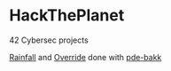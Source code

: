 # HackThePlanet
42 Cybersec projects

[Rainfall](https://github.com/selfsigned/HackThePlanet/tree/master/Rainfall) and [Override](https://github.com/selfsigned/HackThePlanet/tree/master/Override) done with [pde-bakk](https://github.com/pde-bakk)
